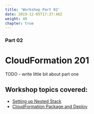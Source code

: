 ```yaml
---
title: 'Workshop Part 02'
date: 2019-12-05T17:37:48Z
weight: 40
chapter: true
---
```


### Part 02

# CloudFormation 201

TODO - write little bit about part one

## Workshop topics covered:

+ [Setting up Nested Stack](/40-workshop-part-02/10-setting-up-nested-stack)
+ [CloudFormation Package and Deploy](/40-workshop-part-02/20-cloudformation-package-and-deploy)